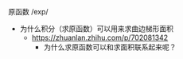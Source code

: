 原函数/exp/- 为什么积分（求原函数）可以用来求曲边梯形面积	- https://zhuanlan.zhihu.com/p/702081342		- 为什么求原函数可以和求面积联系起来呢？